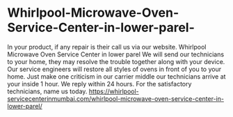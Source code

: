# Whirlpool-Microwave-Oven-Service-Center-in-lower-parel-
In your product, if any repair is their call us via our website. Whirlpool Microwave Oven Service Center in lower parel We will send our technicians to your home, they may resolve the trouble together along with your device. Our service engineers will restore all styles of ovens in front of you to your home. Just make one criticism in our carrier middle our technicians arrive at your inside 1 hour. We reply within 24 hours. For the satisfactory technicians, name us today. https://whirlpool-servicecenterinmumbai.com/whirlpool-microwave-oven-service-center-in-lower-parel/
